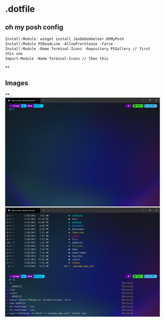 # .dotfile
## **oh my posh config**

    Install-Module: winget install JanDeDobbeleer.OhMyPosh 
    Install-Module PSReadLine -AllowPrerelease -Force 
    Install-Module -Name Terminal-Icons -Repository PSGallery // first this one 
    Import-Module -Name Terminal-Icons // then this

**

## Images

**:
![Alt text](https://github.com/EbadiDev/.dotfile/blob/main/Screenshot%202022-01-24%20230456.png "first")
![Alt text](https://github.com/EbadiDev/.dotfile/blob/main/Screenshot%202022-01-24%20230531.png "not-first")
